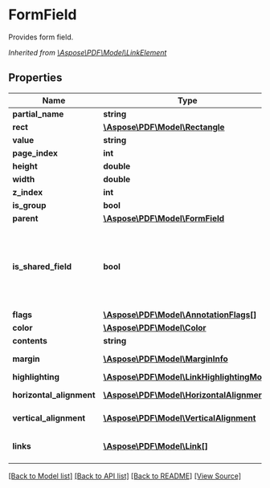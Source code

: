 ﻿# FormField
Provides form field.

*Inherited from [\Aspose\PDF\Model\LinkElement](LinkElement.md)*
## Properties
Name | Type | Description | Notes
------------ | ------------- | ------------- | -------------
**partial_name** | **string** | Field name. | [optional]
**rect** | [**\Aspose\PDF\Model\Rectangle**](Rectangle.md) | Field rectangle. | [optional]
**value** | **string** | Field value. | [optional]
**page_index** | **int** | Page index. | 
**height** | **double** | Gets or sets height of the field. | [optional]
**width** | **double** | Gets or sets width of the field. | [optional]
**z_index** | **int** | Z index. | [optional]
**is_group** | **bool** | Is group. | 
**parent** | [**\Aspose\PDF\Model\FormField**](FormField.md) | Gets field parent. | [optional]
**is_shared_field** | **bool** | Property for Generator support. Used when field is added to header or footer. If true, this field will created once and it's appearance will be visible on all pages of the document. If false, separated field will be created for every document page. | [optional]
**flags** | [**\Aspose\PDF\Model\AnnotationFlags[]**](AnnotationFlags.md) | Gets Flags of the field. | [optional]
**color** | [**\Aspose\PDF\Model\Color**](Color.md) | Color of the annotation. | [optional]
**contents** | **string** | Get the field content. | [optional]
**margin** | [**\Aspose\PDF\Model\MarginInfo**](MarginInfo.md) | Gets or sets a outer margin for paragraph (for pdf generation) | [optional]
**highlighting** | [**\Aspose\PDF\Model\LinkHighlightingMode**](LinkHighlightingMode.md) | Field highlighting mode. | [optional]
**horizontal_alignment** | [**\Aspose\PDF\Model\HorizontalAlignment**](HorizontalAlignment.md) | Gets HorizontalAlignment of the field. | [optional]
**vertical_alignment** | [**\Aspose\PDF\Model\VerticalAlignment**](VerticalAlignment.md) | Gets VerticalAlignment of the field. | [optional]
**links** | [**\Aspose\PDF\Model\Link[]**](Link.md) | Link to the document.<br />*Inherited from [\Aspose\PDF\Model\LinkElement](LinkElement.md)* | [optional]

[[Back to Model list]](../README.md#documentation-for-models) [[Back to API list]](../README.md#documentation-for-api-endpoints) [[Back to README]](../README.md) [[View Source]](../src/Aspose/PDF/Model/FormField.php)


